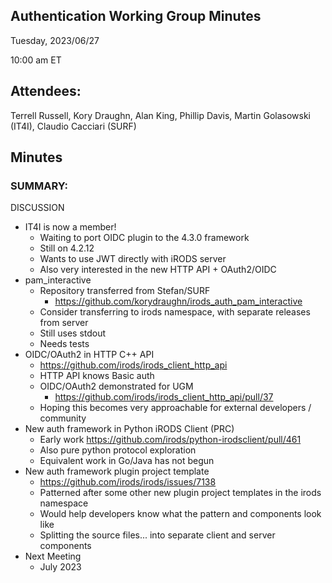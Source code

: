 ## Authentication Working Group Minutes

Tuesday, 2023/06/27

10:00 am ET

## Attendees:

Terrell Russell, Kory Draughn, Alan King, Phillip Davis, Martin Golasowski (IT4I), Claudio Cacciari (SURF)

## Minutes

### SUMMARY:

DISCUSSION

 - IT4I is now a member!
   - Waiting to port OIDC plugin to the 4.3.0 framework
   - Still on 4.2.12
   - Wants to use JWT directly with iRODS server
   - Also very interested in the new HTTP API + OAuth2/OIDC
 - pam_interactive
   - Repository transferred from Stefan/SURF
     - https://github.com/korydraughn/irods_auth_pam_interactive
   - Consider transferring to irods namespace, with separate releases from server
   - Still uses stdout
   - Needs tests
 - OIDC/OAuth2 in HTTP C++ API
   - https://github.com/irods/irods_client_http_api 
   - HTTP API knows Basic auth
   - OIDC/OAuth2 demonstrated for UGM
     - https://github.com/irods/irods_client_http_api/pull/37 
   - Hoping this becomes very approachable for external developers / community
 - New auth framework in Python iRODS Client (PRC)
   - Early work https://github.com/irods/python-irodsclient/pull/461 
   - Also pure python protocol exploration
   - Equivalent work in Go/Java has not begun
 - New auth framework plugin project template
   - https://github.com/irods/irods/issues/7138
   - Patterned after some other new plugin project templates in the irods namespace
   - Would help developers know what the pattern and components look like
   - Splitting the source files... into separate client and server components
 - Next Meeting
   - July 2023
